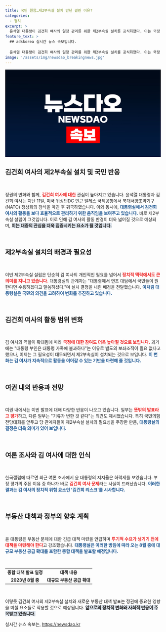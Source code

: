 ```yaml
---
title: 국민 원함…제2부속실 설치 반년 걸린 이유?
categories:
  - 정치
excerpt: >
  윤석열 대통령이 김건희 여사의 일정 관리를 위한 제2부속실 설치를 공식화했다. 이는 국정 운영의 비상 상황 속에서 지지율 회복을 노린 결정으로, 김 여사의 활동이 확대되며 필요성이 커진 상황이 반영된 것이다.
feature_text: >
  ## adskorea 실시간 뉴스 속보입니다.

  윤석열 대통령이 김건희 여사의 일정 관리를 위한 제2부속실 설치를 공식화했다. 이는 국정 운영의 비상 상황 속에서 지지율 회복을 노린 결정으로, 김 여사의 활동이 확대되며 필요성이 커진 상황이 반영된 것이다.
image: '/assets/img/newsdao_breakingnews.jpg'
---
```


<p><img src="/assets/img/newsdao_breakingnews.jpg" alt="adskorea 속보" /></p>

<h2 data-ke-size="size26">김건희 여사의 제2부속실 설치 및 국민 반응</h2>

<p data-ke-size="size16">&nbsp;</p>

<p>정권의 변화와 함께, <b><span style="color: #ee2323;">김건희 여사에 대한</span></b> 관심이 높아지고 있습니다. 윤석열 대통령과 김건희 여사는 지난 11일, 미국 워싱턴DC 인근 덜레스 국제공항에서 북대서양조약기구(NATO) 정상회의 참석을 마친 후 귀국하였습니다. 이와 동시에, <b><span style="color: #1a5490;">대통령실에서 김건희 여사의 활동을 보다 효율적으로 관리하기 위한 움직임을 보여주고 있습니다.</span></b> 바로 제2부속실 설립이 그것입니다. 이로 인해 김 여사의 활동 반경이 더욱 넓어질 것으로 예상되며, <b><span style="background-color: #21538527;">이는 대중의 관심을 더욱 집중시키는 요소가 될 것입니다.</span></b></p>

<p data-ke-size="size16">&nbsp;</p>

<h2 data-ke-size="size26">제2부속실 설치의 배경과 필요성</h2>

<p data-ke-size="size16">&nbsp;</p>

<p>이번 제2부속실 설립은 단순히 김 여사의 개인적인 필요를 넘어서 <b><span style="color: #ee2323;">정치적 맥락에서도 큰 의미를 지니고 있습니다.</span></b> 대통령실의 관계자는 "대통령께서 연초 대담에서 국민들이 원한다면 수용하겠다고 말씀하셨다."며 설치 결정을 내린 배경을 전달했습니다. <b><span style="color: #1a5490;">이처럼 대통령실은 국민의 의견을 고려하여 변화를 추진하고 있습니다.</span></b> </p>

<p data-ke-size="size16">&nbsp;</p>

<h2 data-ke-size="size26">김건희 여사의 활동 범위 변화</h2>

<p data-ke-size="size16">&nbsp;</p>

<p>김 여사의 역할이 확대됨에 따라 <b><span style="color: #ee2323;">국정에 대한 참여도 더욱 높아질 것으로 보입니다.</span></b> 과거에는 "대통령 부인은 대통령 가족에 불과하다"는 이유로 별도의 보좌조직이 필요 없다고 했으나, 이제는 그 필요성이 대두되면서 제2부속실이 설치되는 것으로 보입니다. <b><span style="color: #1a5490;">이 변화는 김 여사가 지속적으로 활동을 이어갈 수 있는 기반을 마련해 줄 것입니다.</span></b></p>

<p data-ke-size="size16">&nbsp;</p>

<h2 data-ke-size="size26">여권 내의 반응과 전망</h2>

<p data-ke-size="size16">&nbsp;</p>

<p>여권 내에서는 이번 발표에 대해 다양한 반응이 나오고 있습니다. 일부는 <b><span style="color: #ee2323;">뜻밖의 발표라고 평가</span></b>하고, 다른 일부는 "기류가 변한 것 같다"는 의견도 제시했습니다. 특히 국민의힘 전당대회를 앞두고 당 관계자들이 제2부속실 설치의 필요성을 주장한 만큼, <b><span style="color: #1a5490;">대통령실의 결정은 더욱 의미가 있어 보입니다.</span></b> </p>

<p data-ke-size="size16">&nbsp;</p>

<h2 data-ke-size="size26">여론 조사와 김 여사에 대한 인식</h2>

<p data-ke-size="size16">&nbsp;</p>

<p>한국갤럽에 따르면 최근 여론 조사에서 윤 대통령의 지지율은 하락세를 보였습니다. 부정 평가의 주된 이유 중 하나가 바로 <b><span style="color: #ee2323;">김건희 여사 문제</span></b>라는 사실이 드러났습니다. <b><span style="color: #1a5490;">이러한 결과는 김 여사의 정치적 위험 요소인 '김건희 리스크'를 시사합니다.</span></b></p>

<p data-ke-size="size16">&nbsp;</p>

<h2 data-ke-size="size26">부동산 대책과 정부의 향후 계획</h2>

<p data-ke-size="size16">&nbsp;</p>

<p>윤 대통령은 부동산 문제에 대한 긴급 대책 마련을 언급하며 <b><span style="color: #ee2323;">투기적 수요가 생기기 전에 대책을 마련해야 한다</span></b>고 강조했습니다. <b><span style="color: #1a5490;">대통령실은 이러한 방침에 따라 오는 8월 중에 대규모 부동산 공급 확대를 포함한 종합 대책을 발표할 예정입니다.</span></b> </p>

<p data-ke-size="size16">&nbsp;</p> 

<table>
  <tr>
    <td style="text-align: center; height: 17px;"><b>종합 대책 발표 일정</b></td>
    <td style="text-align: center; height: 17px;"><b>대책 내용</b></td>
  </tr>
  <tr>
    <td style="text-align: center; height: 17px;"><b>2023년 8월 중</b></td>
    <td style="text-align: center; height: 17px;"><b>대규모 부동산 공급 확대</b></td>
  </tr>
</table>

<p data-ke-size="size16">&nbsp;</p>

<p>이렇듯 김건희 여사의 제2부속실 설치와 새로운 부동산 대책 발표는 정권에 중요한 영향을 미칠 요소들로 작용할 것으로 예상됩니다. <b><span style="background-color: #21538527;">앞으로의 정치적 변화와 사회적 반응이 주목받고 있습니다.</span></b></p>
실시간 뉴스 속보는, <a href="https://newsdao.kr" rel="dofollow">https://newsdao.kr</a>


